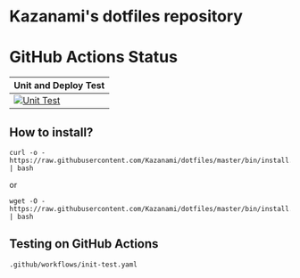 # Kazanami's dotfiles repository  

# GitHub Actions Status
|Unit and Deploy Test|
|---------|
|[![Unit Test](https://github.com/Kazanami/dotfiles/workflows/Unit%20Test/badge.svg?branch=master)](https://github.com/Kazanami/dotfiles/actions?query=workflow%3A%22Unit+Test%22)|

## How to install?
```
curl -o - https://raw.githubusercontent.com/Kazanami/dotfiles/master/bin/install.sh | bash
```
or
```
wget -O - https://raw.githubusercontent.com/Kazanami/dotfiles/master/bin/install.sh | bash
```

## Testing on GitHub Actions
```
.github/workflows/init-test.yaml
```
